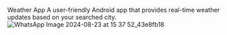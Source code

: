 Weather App 
A user-friendly Android app that provides real-time weather updates based on your searched city.
![WhatsApp Image 2024-08-23 at 15 37 52_43e8fb18](https://github.com/user-attachments/assets/5a7f18f8-bc03-4bfd-ae6a-c58fefcd218e)
